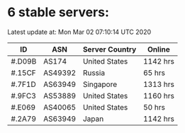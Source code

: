 # 6 stable servers:

Latest update at: Mon Mar 02 07:10:14 UTC 2020

| ID | ASN | Server Country | Online |
| -- | --- | -------------- | ------ |
| #.D09B | AS174 | United States | 1142 hrs |
| #.15CF | AS49392 | Russia | 65 hrs |
| #.7F1D | AS63949 | Singapore | 1313 hrs |
| #.9FC3 | AS53889 | United States | 1160 hrs |
| #.E069 | AS40065 | United States | 50 hrs |
| #.2A79 | AS63949 | Japan | 1142 hrs |

